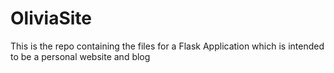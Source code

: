 # OliviaSite
This is the repo containing the files for a Flask Application which is intended to be a personal website and blog
